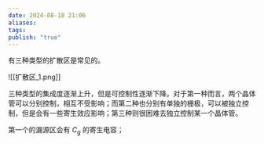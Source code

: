 ```yaml
---
date: 2024-08-18 21:06
aliases: 
tags: 
publish: "true"
---
```

有三种类型的扩散区是常见的。

![[扩散区_1.png]]

三种类型的集成度逐渐上升，但是可控制性逐渐下降。对于第一种而言，两个晶体管可以分别控制，相互不受影响；而第二种也分别有单独的栅极，可以被独立控制，但是会有一些寄生效应影响；第三种则很困难去独立控制某一个晶体管。

第一个的漏源区会有 $C_{g}$ 的寄生电容；